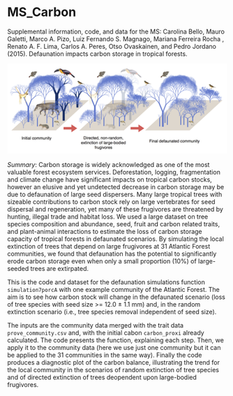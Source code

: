 # MS_Carbon
Supplemental information, code, and data for the MS: 
Carolina Bello, Mauro Galetti, Marco A. Pizo, Luiz Fernando S. Magnago, Mariana Ferreira Rocha , Renato A. F. Lima, Carlos A. Peres, Otso Ovaskainen, and Pedro Jordano (2015). Defaunation impacts carbon storage in tropical forests.

![](./images/fig_1.png)

*Summary*:
Carbon storage is widely acknowledged as one of the most valuable forest ecosystem services. Deforestation, logging, fragmentation and climate change have significant impacts on tropical carbon stocks, however an elusive and yet undetected decrease in carbon storage may be due to defaunation of large seed dispersers. Many large tropical trees with sizeable contributions to carbon stock rely on large vertebrates for seed dispersal and regeneration, yet many of these frugivores are threatened by hunting, illegal trade and habitat loss. We used a large dataset on tree species composition and abundance, seed, fruit and carbon related traits, and plant-animal interactions to estimate the loss of carbon storage capacity of tropical forests in defaunated scenarios. By simulating the local extinction of trees that depend on large frugivores at 31 Atlantic Forest communities, we found that defaunation has the potential to significantly erode carbon storage even when only a small proportion (10%) of large-seeded trees are extirpated.

This is the code and dataset for the defaunation simulations function `simulation7porcA` with one example community of the Atlantic Forest. The aim is to see how carbon stock will change in the defaunated scenario (loss of tree species with seed size >= 12.0 ± 1.1 mm) and, in the random extinction scenario (i.e., tree species removal independent of seed size).

The inputs are the community data merged with the trait data `prove_community.csv` and, with the initial cabon `carbon_proxi` already calculated. The code presents the function, explaining each step. Then, we apply it to the community data (here we use just one community but it can be applied to the 31 communities in the same way). Finally the code produces a diagnostic plot of the carbon balance, illustrating the trend for the local community in the scenarios of random extinction of tree species and of directed extinction of trees deopendent upon large-bodied frugivores.
